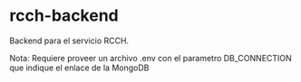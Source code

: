 # rcch-backend
Backend para el servicio RCCH. 

Nota: Requiere proveer un archivo .env con el parametro DB_CONNECTION que indique el enlace de la MongoDB